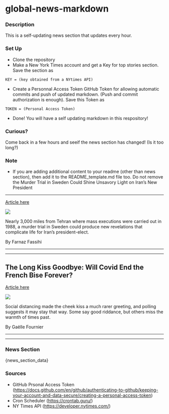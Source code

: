 # global-news-markdown

### Description 
This is a self-updating news section that updates every hour.

### Set Up 
* Clone the repository
* Make a New York Times account and get a Key for top stories section. Save the section as 
 ```
 KEY = (key obtained from a NYtimes API)
 ```
*  Create a Personnal Access Token GitHub Token for allowing automatic commits and push of updated markdown. (Push and commit authorization is enough). Save this Token as 
```
TOKEN = (Personal Access Token)
```
* Done! You will have a self updating markdown in this respository!

### Curious?
Come back in a few hours and seeif the news section has changed! (Is it too long?)

### Note
* If you are adding additional content to your readme (other than news section), then add it to the README_template.md file too. Do not remove the Murder Trial in Sweden Could Shine Unsavory Light on Iran’s New President
-------------------------------------------------------------------------

[Article here](https://www.nytimes.com/2021/07/30/world/middleeast/iran-sweden-trial-raisi.html)

[![](https://static01.nyt.com/images/2021/07/30/world/30iran-sweden5/merlin_189697677_ea94bd51-a335-4c6c-bec3-903afee83a55-superJumbo.jpg)](https://www.nytimes.com/2021/07/30/world/middleeast/iran-sweden-trial-raisi.html)

Nearly 3,000 miles from Tehran where mass executions were carried out in 1988, a murder trial in Sweden could produce new revelations that complicate life for Iran’s president-elect.

By Farnaz Fassihi

* * *

* * *

The Long Kiss Goodbye: Will Covid End the French Bise Forever?
--------------------------------------------------------------

[Article here](https://www.nytimes.com/2021/07/31/world/europe/covid-france-bise.html)

[![](https://static01.nyt.com/images/2021/07/29/world/29France-BISE-01/29France-BISE-01-superJumbo.jpg)](https://www.nytimes.com/2021/07/31/world/europe/covid-france-bise.html)

Social distancing made the cheek kiss a much rarer greeting, and polling suggests it may stay that way. Some say good riddance, but others miss the warmth of times past.

By Gaëlle Fournier

* * *

* * *

### News Section 
{news_section_data}


### Sources 
* GitHub Prsonal Access Token (https://docs.github.com/en/github/authenticating-to-github/keeping-your-account-and-data-secure/creating-a-personal-access-token)
* Cron Scheduler (https://crontab.guru/)
* NY Times API (https://developer.nytimes.com/)
